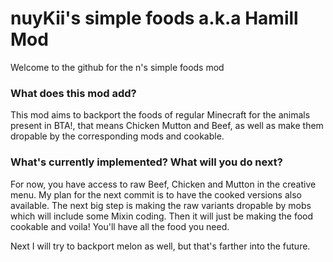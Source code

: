 # nuyKii's simple foods a.k.a Hamill Mod

Welcome to the github for the n's simple foods mod

### What does this mod add?

This mod aims to backport the foods of regular Minecraft for the animals present in BTA!, that means Chicken Mutton and Beef, as well as make them dropable by the corresponding mods and cookable.

### What's currently implemented? What will you do next?

For now, you have access to raw Beef, Chicken and Mutton in the creative menu. My plan for the next commit is to have the cooked versions also available. The next big step is making the raw variants dropable by mobs which will include some Mixin coding.
Then it will just be making the food cookable and voila! You'll have all the food you need.

Next I will try to backport melon as well, but that's farther into the future.
